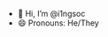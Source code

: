 - 👋 Hi, I’m @i1ngsoc
- 😄 Pronouns: He/They

<!---
cIngsoc/cIngsoc is a ✨ special ✨ repository because its `README.md` (this file) appears on your GitHub profile.
You can click the Preview link to take a look at your changes.
--->
